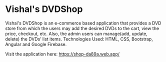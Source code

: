 # Vishal's DVDShop

Vishal's DVDShop is an e-commerce based application that provides a DVD store from which the users may add the desired DVDs to the cart, view the price, checkout, etc. Also, the admin users can manage(add, update, delete) the DVDs’ list items. 
Technologies Used: HTML, CSS, Bootstrap, Angular and Google Firebase.

Visit the application here: https://shop-da89a.web.app/
